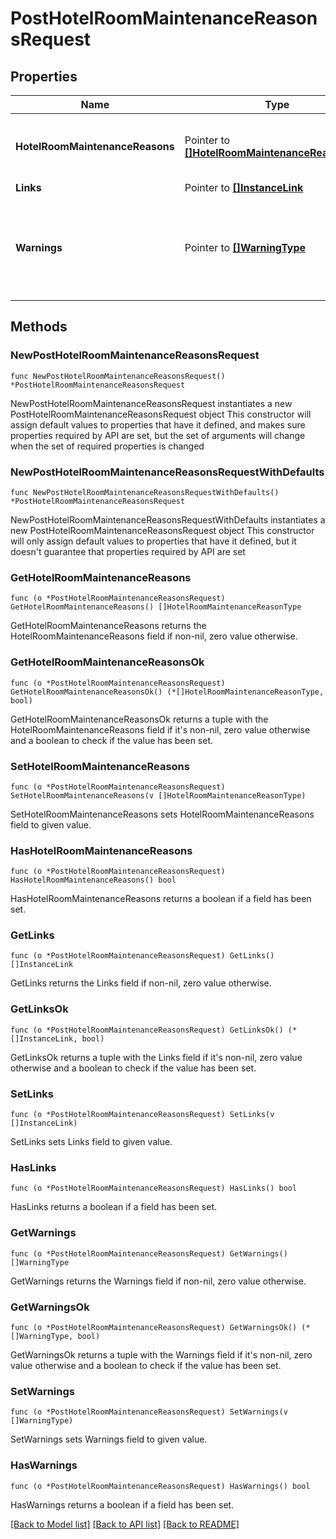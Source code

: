 # PostHotelRoomMaintenanceReasonsRequest

## Properties

Name | Type | Description | Notes
------------ | ------------- | ------------- | -------------
**HotelRoomMaintenanceReasons** | Pointer to [**[]HotelRoomMaintenanceReasonType**](HotelRoomMaintenanceReasonType.md) | Details for room maintenance reason at hotel level. | [optional] 
**Links** | Pointer to [**[]InstanceLink**](InstanceLink.md) |  | [optional] 
**Warnings** | Pointer to [**[]WarningType**](WarningType.md) | Used in conjunction with the Success element to define a business error. | [optional] 

## Methods

### NewPostHotelRoomMaintenanceReasonsRequest

`func NewPostHotelRoomMaintenanceReasonsRequest() *PostHotelRoomMaintenanceReasonsRequest`

NewPostHotelRoomMaintenanceReasonsRequest instantiates a new PostHotelRoomMaintenanceReasonsRequest object
This constructor will assign default values to properties that have it defined,
and makes sure properties required by API are set, but the set of arguments
will change when the set of required properties is changed

### NewPostHotelRoomMaintenanceReasonsRequestWithDefaults

`func NewPostHotelRoomMaintenanceReasonsRequestWithDefaults() *PostHotelRoomMaintenanceReasonsRequest`

NewPostHotelRoomMaintenanceReasonsRequestWithDefaults instantiates a new PostHotelRoomMaintenanceReasonsRequest object
This constructor will only assign default values to properties that have it defined,
but it doesn't guarantee that properties required by API are set

### GetHotelRoomMaintenanceReasons

`func (o *PostHotelRoomMaintenanceReasonsRequest) GetHotelRoomMaintenanceReasons() []HotelRoomMaintenanceReasonType`

GetHotelRoomMaintenanceReasons returns the HotelRoomMaintenanceReasons field if non-nil, zero value otherwise.

### GetHotelRoomMaintenanceReasonsOk

`func (o *PostHotelRoomMaintenanceReasonsRequest) GetHotelRoomMaintenanceReasonsOk() (*[]HotelRoomMaintenanceReasonType, bool)`

GetHotelRoomMaintenanceReasonsOk returns a tuple with the HotelRoomMaintenanceReasons field if it's non-nil, zero value otherwise
and a boolean to check if the value has been set.

### SetHotelRoomMaintenanceReasons

`func (o *PostHotelRoomMaintenanceReasonsRequest) SetHotelRoomMaintenanceReasons(v []HotelRoomMaintenanceReasonType)`

SetHotelRoomMaintenanceReasons sets HotelRoomMaintenanceReasons field to given value.

### HasHotelRoomMaintenanceReasons

`func (o *PostHotelRoomMaintenanceReasonsRequest) HasHotelRoomMaintenanceReasons() bool`

HasHotelRoomMaintenanceReasons returns a boolean if a field has been set.

### GetLinks

`func (o *PostHotelRoomMaintenanceReasonsRequest) GetLinks() []InstanceLink`

GetLinks returns the Links field if non-nil, zero value otherwise.

### GetLinksOk

`func (o *PostHotelRoomMaintenanceReasonsRequest) GetLinksOk() (*[]InstanceLink, bool)`

GetLinksOk returns a tuple with the Links field if it's non-nil, zero value otherwise
and a boolean to check if the value has been set.

### SetLinks

`func (o *PostHotelRoomMaintenanceReasonsRequest) SetLinks(v []InstanceLink)`

SetLinks sets Links field to given value.

### HasLinks

`func (o *PostHotelRoomMaintenanceReasonsRequest) HasLinks() bool`

HasLinks returns a boolean if a field has been set.

### GetWarnings

`func (o *PostHotelRoomMaintenanceReasonsRequest) GetWarnings() []WarningType`

GetWarnings returns the Warnings field if non-nil, zero value otherwise.

### GetWarningsOk

`func (o *PostHotelRoomMaintenanceReasonsRequest) GetWarningsOk() (*[]WarningType, bool)`

GetWarningsOk returns a tuple with the Warnings field if it's non-nil, zero value otherwise
and a boolean to check if the value has been set.

### SetWarnings

`func (o *PostHotelRoomMaintenanceReasonsRequest) SetWarnings(v []WarningType)`

SetWarnings sets Warnings field to given value.

### HasWarnings

`func (o *PostHotelRoomMaintenanceReasonsRequest) HasWarnings() bool`

HasWarnings returns a boolean if a field has been set.


[[Back to Model list]](../README.md#documentation-for-models) [[Back to API list]](../README.md#documentation-for-api-endpoints) [[Back to README]](../README.md)


